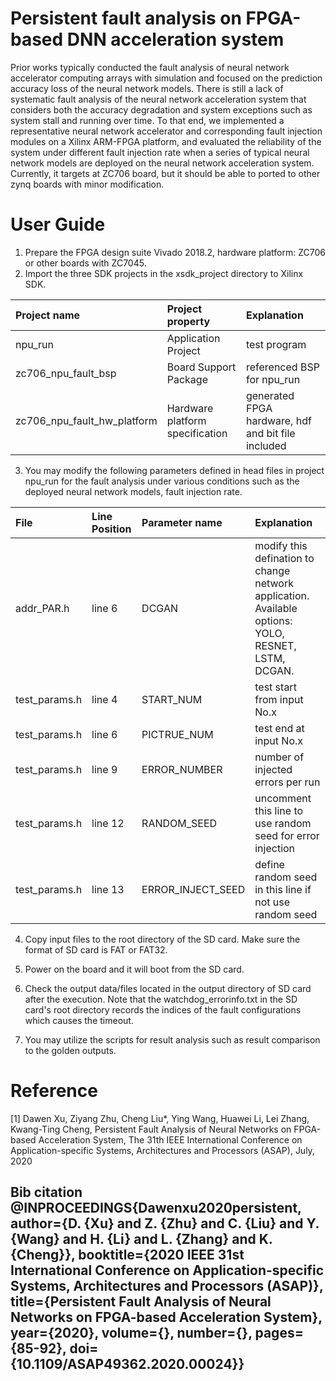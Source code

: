Persistent fault analysis on FPGA-based DNN acceleration system
========================
Prior works typically conducted the fault analysis of neural network accelerator computing arrays with simulation and focused on the prediction accuracy loss of the neural network models. There is still a lack of systematic fault analysis of the neural network acceleration system that considers both the accuracy degradation and system exceptions such as system stall and running over time. To that end, we implemented a representative neural network accelerator and corresponding fault injection modules on a Xilinx ARM-FPGA platform, and evaluated the reliability of the system under different fault injection rate when a series of typical neural network models are deployed on the neural network acceleration system. Currently, it targets at ZC706 board, but it should be able to ported to other zynq boards with minor modification.

# User Guide

1. Prepare the FPGA design suite Vivado 2018.2, hardware platform: ZC706 or other boards with ZC7045.
2. Import the three SDK projects in the xsdk_project directory to Xilinx SDK.

| Project name | Project property | Explanation |
|:-- |:-- |:-- |
| npu_run | Application Project | test program |
| zc706_npu_fault_bsp | Board Support Package | referenced BSP for npu_run |
| zc706_npu_fault_hw_platform | Hardware platform specification | generated FPGA hardware, hdf and bit file included |

3. You may modify the following parameters defined in head files in project npu_run for the fault analysis under various conditions such as the deployed neural network models, fault injection rate.

| File | Line Position | Parameter name | Explanation |
|:-- |:-- |:-- |:-- |
| addr_PAR.h | line 6 | DCGAN | modify this defination to change network application. Available options: YOLO, RESNET, LSTM, DCGAN. |
| test_params.h | line 4 | START_NUM | test start from input No.x |
| test_params.h | line 6 | PICTRUE_NUM | test end at input No.x |
| test_params.h | line 9 | ERROR_NUMBER | number of injected errors per run |
| test_params.h | line 12 | RANDOM_SEED | uncomment this line to use random seed for error injection |
| test_params.h | line 13 | ERROR_INJECT_SEED | define random seed in this line if not use random seed |

4. Copy input files to the root directory of the SD card. Make sure the format of SD card is FAT or FAT32.

5. Power on the board and it will boot from the SD card.

6. Check the output data/files located in the output directory of SD card after the execution. Note that the watchdog_errorinfo.txt in the SD card's root directory records the indices of the fault configurations which causes the timeout.

7. You may utilize the scripts for result analysis such as result comparison to the golden outputs.

# Reference
[1] Dawen Xu, Ziyang Zhu, Cheng Liu*, Ying Wang, Huawei Li, Lei Zhang, Kwang-Ting Cheng, Persistent Fault Analysis of Neural Networks on FPGA-based Acceleration System, The 31th IEEE International Conference on Application-specific Systems, Architectures and Processors (ASAP), July, 2020

Bib citation
@INPROCEEDINGS{Dawenxu2020persistent,
  author={D. {Xu} and Z. {Zhu} and C. {Liu} and Y. {Wang} and H. {Li} and L. {Zhang} and K. {Cheng}},
  booktitle={2020 IEEE 31st International Conference on Application-specific Systems, Architectures and Processors (ASAP)}, 
  title={Persistent Fault Analysis of Neural Networks on FPGA-based Acceleration System}, 
  year={2020},
  volume={},
  number={},
  pages={85-92},
  doi={10.1109/ASAP49362.2020.00024}}
----------------------------------------
